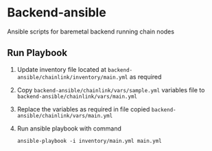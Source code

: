 # Backend-ansible

Ansible scripts for baremetal backend running chain nodes

## Run Playbook

1. Update inventory file located at `backend-ansible/chainlink/inventory/main.yml` as required

2. Copy `backend-ansible/chainlink/vars/sample.yml` variables file to `backend-ansible/chainlink/vars/main.yml`

3. Replace the variables as required in file copied `backend-ansible/chainlink/vars/main.yml`

4. Run ansible playbook with command

      ```text
      ansible-playbook -i inventory/main.yml main.yml
      ```
